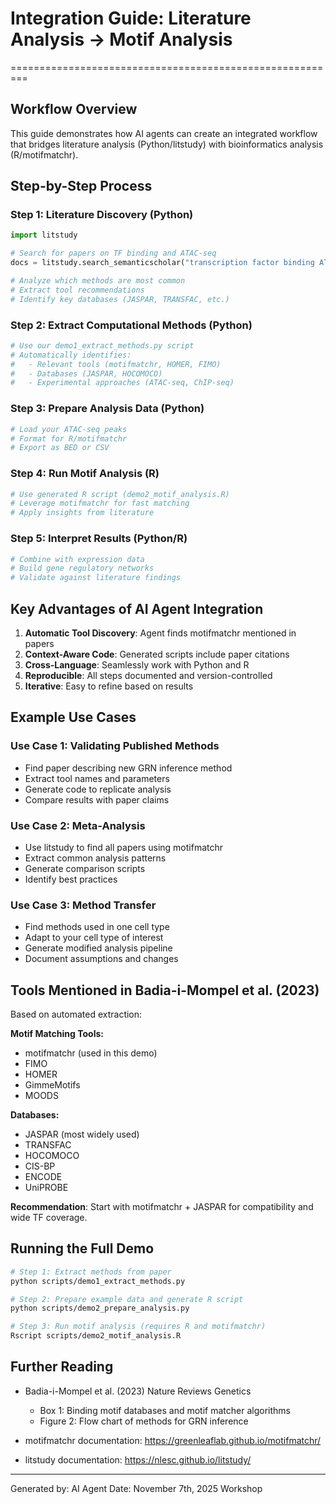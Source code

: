 
# Integration Guide: Literature Analysis → Motif Analysis
=========================================================

## Workflow Overview

This guide demonstrates how AI agents can create an integrated workflow
that bridges literature analysis (Python/litstudy) with bioinformatics
analysis (R/motifmatchr).

## Step-by-Step Process

### Step 1: Literature Discovery (Python)
```python
import litstudy

# Search for papers on TF binding and ATAC-seq
docs = litstudy.search_semanticscholar("transcription factor binding ATAC-seq")

# Analyze which methods are most common
# Extract tool recommendations
# Identify key databases (JASPAR, TRANSFAC, etc.)
```

### Step 2: Extract Computational Methods (Python)
```python
# Use our demo1_extract_methods.py script
# Automatically identifies:
#   - Relevant tools (motifmatchr, HOMER, FIMO)
#   - Databases (JASPAR, HOCOMOCO)
#   - Experimental approaches (ATAC-seq, ChIP-seq)
```

### Step 3: Prepare Analysis Data (Python)
```python
# Load your ATAC-seq peaks
# Format for R/motifmatchr
# Export as BED or CSV
```

### Step 4: Run Motif Analysis (R)
```r
# Use generated R script (demo2_motif_analysis.R)
# Leverage motifmatchr for fast matching
# Apply insights from literature
```

### Step 5: Interpret Results (Python/R)
```python
# Combine with expression data
# Build gene regulatory networks
# Validate against literature findings
```

## Key Advantages of AI Agent Integration

1. **Automatic Tool Discovery**: Agent finds motifmatchr mentioned in papers
2. **Context-Aware Code**: Generated scripts include paper citations
3. **Cross-Language**: Seamlessly work with Python and R
4. **Reproducible**: All steps documented and version-controlled
5. **Iterative**: Easy to refine based on results

## Example Use Cases

### Use Case 1: Validating Published Methods
- Find paper describing new GRN inference method
- Extract tool names and parameters
- Generate code to replicate analysis
- Compare results with paper claims

### Use Case 2: Meta-Analysis
- Use litstudy to find all papers using motifmatchr
- Extract common analysis patterns
- Generate comparison scripts
- Identify best practices

### Use Case 3: Method Transfer
- Find methods used in one cell type
- Adapt to your cell type of interest
- Generate modified analysis pipeline
- Document assumptions and changes

## Tools Mentioned in Badia-i-Mompel et al. (2023)

Based on automated extraction:

**Motif Matching Tools:**
- motifmatchr (used in this demo)
- FIMO
- HOMER  
- GimmeMotifs
- MOODS

**Databases:**
- JASPAR (most widely used)
- TRANSFAC
- HOCOMOCO
- CIS-BP
- ENCODE
- UniPROBE

**Recommendation**: Start with motifmatchr + JASPAR for compatibility
and wide TF coverage.

## Running the Full Demo

```bash
# Step 1: Extract methods from paper
python scripts/demo1_extract_methods.py

# Step 2: Prepare example data and generate R script
python scripts/demo2_prepare_analysis.py

# Step 3: Run motif analysis (requires R and motifmatchr)
Rscript scripts/demo2_motif_analysis.R
```

## Further Reading

- Badia-i-Mompel et al. (2023) Nature Reviews Genetics
  - Box 1: Binding motif databases and motif matcher algorithms
  - Figure 2: Flow chart of methods for GRN inference
  
- motifmatchr documentation: 
  https://greenleaflab.github.io/motifmatchr/

- litstudy documentation:
  https://nlesc.github.io/litstudy/

---
Generated by: AI Agent
Date: November 7th, 2025 Workshop
